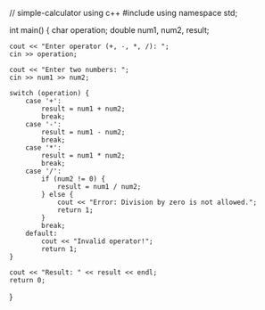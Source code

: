 // simple-calculator using c++
#include <iostream>
using namespace std;

int main() {
    char operation;
    double num1, num2, result;

    cout << "Enter operator (+, -, *, /): ";
    cin >> operation;

    cout << "Enter two numbers: ";
    cin >> num1 >> num2;

    switch (operation) {
        case '+':
            result = num1 + num2;
            break;
        case '-':
            result = num1 - num2;
            break;
        case '*':
            result = num1 * num2;
            break;
        case '/':
            if (num2 != 0) {
                result = num1 / num2;
            } else {
                cout << "Error: Division by zero is not allowed.";
                return 1;
            }
            break;
        default:
            cout << "Invalid operator!";
            return 1;
    }

    cout << "Result: " << result << endl;
    return 0;
}
